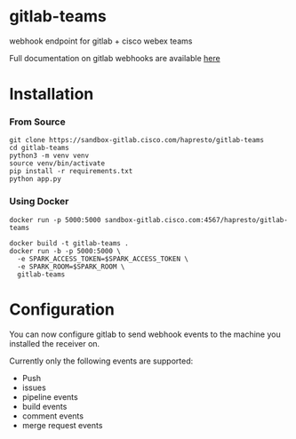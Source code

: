 # gitlab-teams

webhook endpoint for gitlab + cisco webex teams

Full documentation on gitlab webhooks are available [here](https://docs.gitlab.com/ce/user/project/integrations/webhooks.html)

# Installation

### From Source

```
git clone https://sandbox-gitlab.cisco.com/hapresto/gitlab-teams
cd gitlab-teams
python3 -m venv venv
source venv/bin/activate
pip install -r requirements.txt
python app.py
```

### Using Docker

```
docker run -p 5000:5000 sandbox-gitlab.cisco.com:4567/hapresto/gitlab-teams
```

```
docker build -t gitlab-teams .
docker run -b -p 5000:5000 \
  -e SPARK_ACCESS_TOKEN=$SPARK_ACCESS_TOKEN \
  -e SPARK_ROOM=$SPARK_ROOM \
  gitlab-teams
```


# Configuration

You can now configure gitlab to send webhook events to the machine you installed
the receiver on.  

Currently only the following events are supported:

* Push
* issues
* pipeline events
* build events
* comment events
* merge request events
